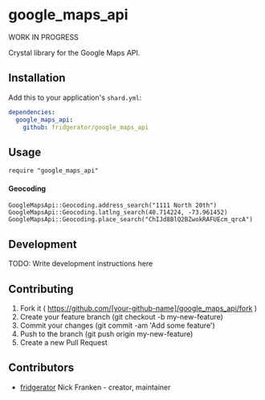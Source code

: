 # google_maps_api

WORK IN PROGRESS

Crystal library for the Google Maps API.

## Installation


Add this to your application's `shard.yml`:

```yaml
dependencies:
  google_maps_api:
    github: fridgerator/google_maps_api
```


## Usage


```crystal
require "google_maps_api"
```

#### Geocoding

```cyrstal
GoogleMapsApi::Geocoding.address_search("1111 North 20th")
GoogleMapsApi::Geocoding.latlng_search(40.714224, -73.961452)
GoogleMapsApi::Geocoding.place_search("ChIJd8BlQ2BZwokRAFUEcm_qrcA")
```

## Development

TODO: Write development instructions here

## Contributing

1. Fork it ( https://github.com/[your-github-name]/google_maps_api/fork )
2. Create your feature branch (git checkout -b my-new-feature)
3. Commit your changes (git commit -am 'Add some feature')
4. Push to the branch (git push origin my-new-feature)
5. Create a new Pull Request

## Contributors

- [fridgerator](https://github.com/[your-github-name]) Nick Franken - creator, maintainer
